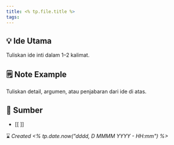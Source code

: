 ```yaml
---
title: <% tp.file.title %>
tags:
---
```

## 💡 Ide Utama
Tuliskan ide inti dalam 1–2 kalimat.

## 🗒️ Note Example
Tuliskan detail, argumen, atau penjabaran dari ide di atas.

## 🔗 Sumber
- [[ ]]

⌛ *Created <% tp.date.now("dddd, D MMMM YYYY - HH:mm") %>*